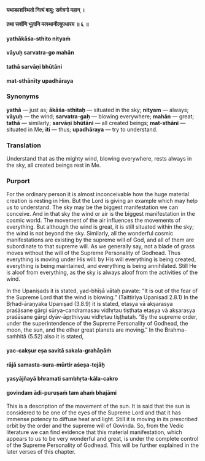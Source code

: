 #### यथाकाशस्थितो नित्यं वायु: सर्वत्रगो महान् ।
#### तथा सर्वाणि भूतानि मत्स्थानीत्युपधारय ॥ ६ ॥

#### yathākāśa-sthito nityaṁ
#### vāyuḥ sarvatra-go mahān
#### tathā sarvāṇi bhūtāni
#### mat-sthānīty upadhāraya

### Synonyms

**yathā** — just as; **ākāśa**-**sthitaḥ** — situated in the sky; **nityam** — always; **vāyuḥ** — the wind; **sarvatra**-**gaḥ** — blowing everywhere; **mahān** — great; **tathā** — similarly; **sarvāṇi** **bhūtāni** — all created beings; **mat**-**sthāni** — situated in Me; **iti** — thus; **upadhāraya** — try to understand.

### Translation

Understand that as the mighty wind, blowing everywhere, rests always in the sky, all created beings rest in Me.

### Purport

For the ordinary person it is almost inconceivable how the huge material creation is resting in Him. But the Lord is giving an example which may help us to understand. The sky may be the biggest manifestation we can conceive. And in that sky the wind or air is the biggest manifestation in the cosmic world. The movement of the air influences the movements of everything. But although the wind is great, it is still situated within the sky; the wind is not beyond the sky. Similarly, all the wonderful cosmic manifestations are existing by the supreme will of God, and all of them are subordinate to that supreme will. As we generally say, not a blade of grass moves without the will of the Supreme Personality of Godhead. Thus everything is moving under His will: by His will everything is being created, everything is being maintained, and everything is being annihilated. Still He is aloof from everything, as the sky is always aloof from the activities of the wind.

In the Upaniṣads it is stated, yad-bhīṣā vātaḥ pavate: “It is out of the fear of the Supreme Lord that the wind is blowing.” (Taittirīya Upaniṣad 2.8.1) In the Bṛhad-āraṇyaka Upaniṣad (3.8.9) it is stated, etasya vā akṣarasya praśāsane gārgi sūrya-candramasau vidhṛtau tiṣṭhata etasya vā akṣarasya praśāsane gārgi dyāv-āpṛthivyau vidhṛtau tiṣṭhataḥ. “By the supreme order, under the superintendence of the Supreme Personality of Godhead, the moon, the sun, and the other great planets are moving.” In the Brahma-saṁhitā (5.52) also it is stated,

#### yac-cakṣur eṣa savitā sakala-grahāṇāṁ
#### rājā samasta-sura-mūrtir aśeṣa-tejāḥ
#### yasyājñayā bhramati sambhṛta-kāla-cakro
#### govindam ādi-puruṣaṁ tam ahaṁ bhajāmi

This is a description of the movement of the sun. It is said that the sun is considered to be one of the eyes of the Supreme Lord and that it has immense potency to diffuse heat and light. Still it is moving in its prescribed orbit by the order and the supreme will of Govinda. So, from the Vedic literature we can find evidence that this material manifestation, which appears to us to be very wonderful and great, is under the complete control of the Supreme Personality of Godhead. This will be further explained in the later verses of this chapter.